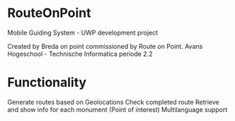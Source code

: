 # RouteOnPoint
Mobile Guiding System - UWP development project

Created by Breda on point commissioned by Route on Point.
Avans Hogeschool - Technische Informatica periode 2.2

# Functionality
Generate routes based on Geolocations
Check completed route
Retrieve and show info for each monument (Point of interest)
Multilanguage support
